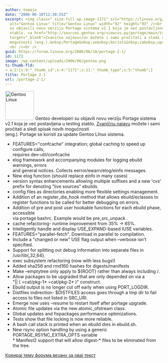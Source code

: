 ```yaml
---
author: tomaja
date: "2006-06-10T12:30:55Z"
excerpt: <img class=" size-full wp-image-1171" src="https://linuxo.org/wp-content/uploads/2006/06/gentoo.png"
  alt="Gentoo Linux" title="Gentoo Linux" width="92" height="93" /><br />Gentoo developeri
  su objavili novu verziju Portage sistema v2.1 koja je već postavljena u testing
  stablo. <a href="http://sources.gentoo.org/viewcvs.py/portage/main/trunk/RELEASE-NOTES?view=markup"
  target="_blank">Zvaničnu najavu</a> možete i sami pročitati a sledi spisak novih
  mogućnosti (eng.).&nbsp;Portage&nbsp;se&nbsp;koristi&nbsp;za&nbsp;update&nbsp;Gentoo&nbsp;LInux&nbsp;sistema.
  <br /><br />
guid: https://forum.linuxo.org/2006/06/10/portage-2-1/
id: 1172
image: /wp-content/uploads/2006/06/gentoo.png
tc-thumb-fld:
- a:2:{s:9:"_thumb_id";s:4:"1171";s:11:"_thumb_type";s:5:"thumb";}
title: Portage 2.1
url: /portage-2-1/
---
```

<img class=" size-full wp-image-1171" src="https://linuxo.org/wp-content/uploads/2006/06/gentoo.png" alt="Gentoo Linux" title="Gentoo Linux" width="92" height="93" />  
Gentoo developeri su objavili novu verziju Portage sistema v2.1 koja je već postavljena u testing stablo. <a href="http://sources.gentoo.org/viewcvs.py/portage/main/trunk/RELEASE-NOTES?view=markup" target="_blank">Zvaničnu najavu</a> možete i sami pročitati a sledi spisak novih mogućnosti (eng.).&nbsp;Portage&nbsp;se&nbsp;koristi&nbsp;za&nbsp;update&nbsp;Gentoo&nbsp;LInux&nbsp;sistema. 

<!--break-->

  
* FEATURES="confcache" integration; global caching to speed up configure calls,  
requires dev-util/confcache  
* elog framework and accompanying modules for logging ebuild warnings, errors  
and general notices. Collects eerror/ewarn/elog/einfo messages.  
* New elog function (should replace einfo in many cases)  
* version syntax enhancements allowing multiple suffixes and a new 'cvs'  
prefix for denoting "live sources" ebuilds.  
* config files as directories enabling more flexible settings management.  
* Addition of an register\_die\_hook method that allows ebuild/eclasses to  
register functions to be called for better debugging on errors.  
* Addition of pre and post user hookable functions for each ebuild phase, accessible  
via portage bashrc. Example would be pre\_src\_unpack .  
* cache refactoring- runtime improvement from 35% -> 65%.  
* Intelligently handle and display USE_EXPAND-based IUSE variables.  
* FEATURES="parallel-fetch". Download in parallel to compilation.  
* Include a "changed or new" USE flag output when &#8211;verbose isn't specified.  
* Support for splitting out debug information into separate files in  
/usr/lib{,32,64}.  
* exec subsystem refactoring (now with less bugs!)  
* Added sha256 and rmd160 hashes for digests/manifests  
* Make &#8211;emptytree only apply to ${ROOT} rather than always including /.  
* Allow packages to be upgraded that are only depended on via a  
"|| ( =cat/pkg-1\* =cat/pkg-2\* )" construct.  
* Ebuild output is no longer cut off early when using PORT_LOGDIR.  
* Distfiles indirection- $DISTFILES access goes through a tmp dir to fail  
access to files not listed in SRC_URI.  
* Emerge now uses &#8211;resume to restart itself after portage upgrade.  
* Atomic file updates via the new atomic_ofstream class.  
* Global updates and fixpackages performance optimizations.  
* Tests show that file locking is now more reliable.  
* A bash call stack is printed when an ebuild dies in ebuild.sh.  
* New rsync option handling by using a generic PORTAGE\_RSYNC\_EXTRA_OPTS variable  
\* Manifest2 support that will allow digest-\* files to be eliminated from the tree.

[Креирај тему форума везану за овај текст](https://linuxo.org/nova-tema-na-forumu/?se_pid=1172)